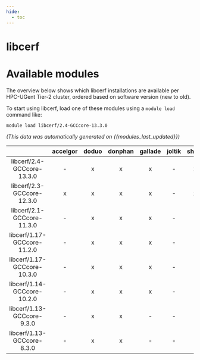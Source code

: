 ```yaml
---
hide:
  - toc
---
```


libcerf
=======

# Available modules


The overview below shows which libcerf installations are available per HPC-UGent Tier-2 cluster, ordered based on software version (new to old).

To start using libcerf, load one of these modules using a `module load` command like:

```shell
module load libcerf/2.4-GCCcore-13.3.0
```

*(This data was automatically generated on {{modules_last_updated}})*  

| |accelgor|doduo|donphan|gallade|joltik|shinx|skitty|
| :---: | :---: | :---: | :---: | :---: | :---: | :---: | :---: |
|libcerf/2.4-GCCcore-13.3.0|-|x|x|x|-|x|x|
|libcerf/2.3-GCCcore-12.3.0|x|x|x|x|-|x|x|
|libcerf/2.1-GCCcore-11.3.0|-|x|x|x|-|-|-|
|libcerf/1.17-GCCcore-11.2.0|-|x|x|x|-|-|-|
|libcerf/1.17-GCCcore-10.3.0|-|x|x|x|-|-|-|
|libcerf/1.14-GCCcore-10.2.0|-|x|x|x|-|-|-|
|libcerf/1.13-GCCcore-9.3.0|-|x|x|-|-|-|-|
|libcerf/1.13-GCCcore-8.3.0|-|x|x|-|-|-|-|
